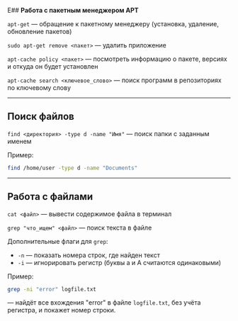 E## **Работа с пакетным менеджером APT**

`apt-get` — обращение к пакетному менеджеру (установка, удаление, обновление пакетов)

`sudo apt-get remove <пакет>` — удалить приложение

`apt-cache policy <пакет>` — посмотреть информацию о пакете, версиях и откуда он будет установлен

`apt-cache search <ключевое_слово>` — поиск программ в репозиториях по ключевому слову

---

## **Поиск файлов**

`find <директория> -type d -name "Имя"` — поиск папки с заданным именем

Пример:

```bash
find /home/user -type d -name "Documents"
```

---

## **Работа с файлами**

`cat <файл>` — вывести содержимое файла в терминал

`grep "что_ищем" <файл>` — поиск текста в файле

Дополнительные флаги для `grep`:

- `-n` — показать номера строк, где найден текст
- `-i` — игнорировать регистр (буквы a и A считаются одинаковыми)

Пример:

```bash
grep -ni "error" logfile.txt
```

— найдёт все вхождения "error" в файле `logfile.txt`, без учёта регистра, и покажет номер строки.
